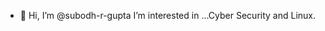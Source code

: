 - 👋 Hi, I’m @subodh-r-gupta
I’m interested in ...Cyber Security and Linux.

<!---
subodh-r-gupta/subodh-r-gupta is a ✨ special ✨ repository because its `README.md` (this file) appears on your GitHub profile.
You can click the Preview link to take a look at your changes.
--->
